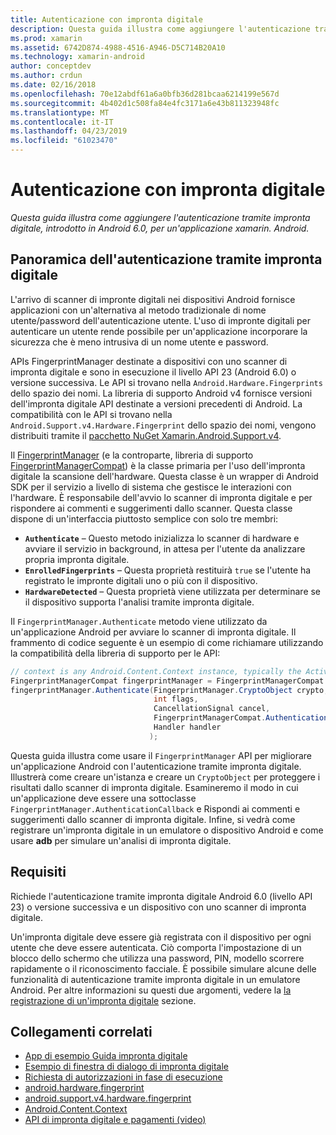 ```yaml
---
title: Autenticazione con impronta digitale
description: Questa guida illustra come aggiungere l'autenticazione tramite impronta digitale, introdotto in Android 6.0, per un'applicazione xamarin. Android.
ms.prod: xamarin
ms.assetid: 6742D874-4988-4516-A946-D5C714B20A10
ms.technology: xamarin-android
author: conceptdev
ms.author: crdun
ms.date: 02/16/2018
ms.openlocfilehash: 70e12abdf61a6a0bfb36d281bcaa6214199e567d
ms.sourcegitcommit: 4b402d1c508fa84e4fc3171a6e43b811323948fc
ms.translationtype: MT
ms.contentlocale: it-IT
ms.lasthandoff: 04/23/2019
ms.locfileid: "61023470"
---
```

# <a name="fingerprint-authentication"></a>Autenticazione con impronta digitale

_Questa guida illustra come aggiungere l'autenticazione tramite impronta digitale, introdotto in Android 6.0, per un'applicazione xamarin. Android._


## <a name="fingerprint-authentication-overview"></a>Panoramica dell'autenticazione tramite impronta digitale

L'arrivo di scanner di impronte digitali nei dispositivi Android fornisce applicazioni con un'alternativa al metodo tradizionale di nome utente/password dell'autenticazione utente. L'uso di impronte digitali per autenticare un utente rende possibile per un'applicazione incorporare la sicurezza che è meno intrusiva di un nome utente e password.

APIs FingerprintManager destinate a dispositivi con uno scanner di impronta digitale e sono in esecuzione il livello API 23 (Android 6.0) o versione successiva. Le API si trovano nella `Android.Hardware.Fingerprints` dello spazio dei nomi. La libreria di supporto Android v4 fornisce versioni dell'impronta digitale API destinate a versioni precedenti di Android. La compatibilità con le API si trovano nella `Android.Support.v4.Hardware.Fingerprint` dello spazio dei nomi, vengono distribuiti tramite il [pacchetto NuGet Xamarin.Android.Support.v4](https://www.nuget.org/packages/Xamarin.Android.Support.v4/).

Il [FingerprintManager](https://developer.android.com/reference/android/hardware/fingerprint/FingerprintManager.html) (e la controparte, libreria di supporto [FingerprintManagerCompat](https://developer.android.com/reference/android/support/v4/hardware/fingerprint/FingerprintManagerCompat.html)) è la classe primaria per l'uso dell'impronta digitale la scansione dell'hardware. Questa classe è un wrapper di Android SDK per il servizio a livello di sistema che gestisce le interazioni con l'hardware. È responsabile dell'avvio lo scanner di impronta digitale e per rispondere ai commenti e suggerimenti dallo scanner. Questa classe dispone di un'interfaccia piuttosto semplice con solo tre membri:

* **`Authenticate`** &ndash; Questo metodo inizializza lo scanner di hardware e avviare il servizio in background, in attesa per l'utente da analizzare propria impronta digitale.
* **`EnrolledFingerprints`** &ndash; Questa proprietà restituirà `true` se l'utente ha registrato le impronte digitali uno o più con il dispositivo.
* **`HardwareDetected`** &ndash; Questa proprietà viene utilizzata per determinare se il dispositivo supporta l'analisi tramite impronta digitale.

Il `FingerprintManager.Authenticate` metodo viene utilizzato da un'applicazione Android per avviare lo scanner di impronta digitale. Il frammento di codice seguente è un esempio di come richiamare utilizzando la compatibilità della libreria di supporto per le API:

```csharp
// context is any Android.Content.Context instance, typically the Activity 
FingerprintManagerCompat fingerprintManager = FingerprintManagerCompat.From(context);
fingerprintManager.Authenticate(FingerprintManager.CryptoObject crypto,
                                int flags,
                                CancellationSignal cancel,
                                FingerprintManagerCompat.AuthenticationCallback callback,
                                Handler handler
                               );
```

Questa guida illustra come usare il `FingerprintManager` API per migliorare un'applicazione Android con l'autenticazione tramite impronta digitale. Illustrerà come creare un'istanza e creare un `CryptoObject` per proteggere i risultati dallo scanner di impronta digitale. Esamineremo il modo in cui un'applicazione deve essere una sottoclasse `FingerprintManager.AuthenticationCallback` e Rispondi ai commenti e suggerimenti dallo scanner di impronta digitale. Infine, si vedrà come registrare un'impronta digitale in un emulatore o dispositivo Android e come usare **adb** per simulare un'analisi di impronta digitale.

## <a name="requirements"></a>Requisiti

Richiede l'autenticazione tramite impronta digitale Android 6.0 (livello API 23) o versione successiva e un dispositivo con uno scanner di impronta digitale. 

Un'impronta digitale deve essere già registrata con il dispositivo per ogni utente che deve essere autenticata. Ciò comporta l'impostazione di un blocco dello schermo che utilizza una password, PIN, modello scorrere rapidamente o il riconoscimento facciale. È possibile simulare alcune delle funzionalità di autenticazione tramite impronta digitale in un emulatore Android.  Per altre informazioni su questi due argomenti, vedere la [la registrazione di un'impronta digitale](enrolling-fingerprint.md) sezione. 






## <a name="related-links"></a>Collegamenti correlati

- [App di esempio Guida impronta digitale](https://developer.xamarin.com/samples/monodroid/FingerprintGuide/)
- [Esempio di finestra di dialogo di impronta digitale](https://developer.xamarin.com/samples/monodroid/android-m/FingerprintDialog/)
- [Richiesta di autorizzazioni in fase di esecuzione](https://developer.android.com/training/permissions/requesting.html)
- [android.hardware.fingerprint](https://developer.android.com/reference/android/hardware/fingerprint/package-summary.html)
- [android.support.v4.hardware.fingerprint](https://developer.android.com/reference/android/support/v4/hardware/fingerprint/package-summary.html)
- [Android.Content.Context](https://developer.xamarin.com/api/type/Android.Content.Context/)
- [API di impronta digitale e pagamenti (video)](https://youtu.be/VOn7VrTRlA4)
